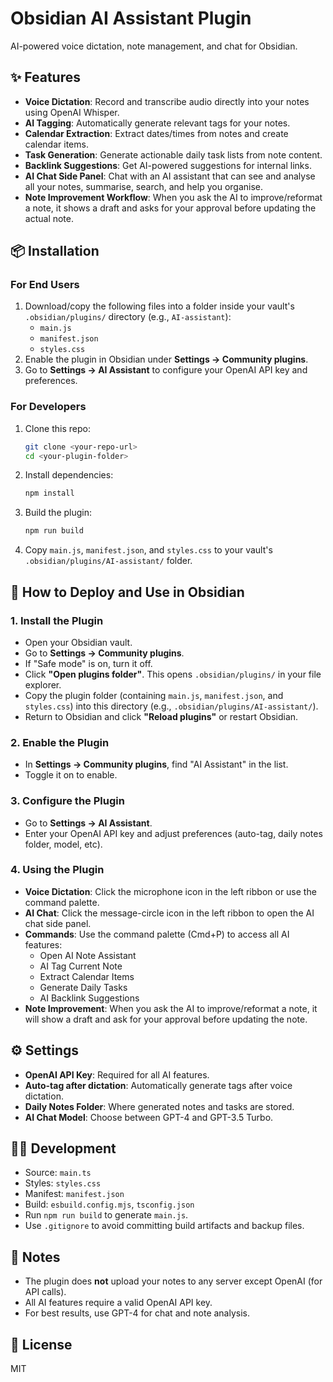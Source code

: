 # Obsidian AI Assistant Plugin

AI-powered voice dictation, note management, and chat for Obsidian.

## ✨ Features
- **Voice Dictation**: Record and transcribe audio directly into your notes using OpenAI Whisper.
- **AI Tagging**: Automatically generate relevant tags for your notes.
- **Calendar Extraction**: Extract dates/times from notes and create calendar items.
- **Task Generation**: Generate actionable daily task lists from note content.
- **Backlink Suggestions**: Get AI-powered suggestions for internal links.
- **AI Chat Side Panel**: Chat with an AI assistant that can see and analyse all your notes, summarise, search, and help you organise.
- **Note Improvement Workflow**: When you ask the AI to improve/reformat a note, it shows a draft and asks for your approval before updating the actual note.

## 📦 Installation

### For End Users
1. Download/copy the following files into a folder inside your vault's `.obsidian/plugins/` directory (e.g., `AI-assistant`):
   - `main.js`
   - `manifest.json`
   - `styles.css`
2. Enable the plugin in Obsidian under **Settings → Community plugins**.
3. Go to **Settings → AI Assistant** to configure your OpenAI API key and preferences.

### For Developers
1. Clone this repo:
   ```sh
   git clone <your-repo-url>
   cd <your-plugin-folder>
   ```
2. Install dependencies:
   ```sh
   npm install
   ```
3. Build the plugin:
   ```sh
   npm run build
   ```
4. Copy `main.js`, `manifest.json`, and `styles.css` to your vault's `.obsidian/plugins/AI-assistant/` folder.

## 🚀 How to Deploy and Use in Obsidian

### 1. **Install the Plugin**
- Open your Obsidian vault.
- Go to **Settings → Community plugins**.
- If "Safe mode" is on, turn it off.
- Click **"Open plugins folder"**. This opens `.obsidian/plugins/` in your file explorer.
- Copy the plugin folder (containing `main.js`, `manifest.json`, and `styles.css`) into this directory (e.g., `.obsidian/plugins/AI-assistant/`).
- Return to Obsidian and click **"Reload plugins"** or restart Obsidian.

### 2. **Enable the Plugin**
- In **Settings → Community plugins**, find "AI Assistant" in the list.
- Toggle it on to enable.

### 3. **Configure the Plugin**
- Go to **Settings → AI Assistant**.
- Enter your OpenAI API key and adjust preferences (auto-tag, daily notes folder, model, etc).

### 4. **Using the Plugin**
- **Voice Dictation**: Click the microphone icon in the left ribbon or use the command palette.
- **AI Chat**: Click the message-circle icon in the left ribbon to open the AI chat side panel.
- **Commands**: Use the command palette (Cmd+P) to access all AI features:
  - Open AI Note Assistant
  - AI Tag Current Note
  - Extract Calendar Items
  - Generate Daily Tasks
  - AI Backlink Suggestions
- **Note Improvement**: When you ask the AI to improve/reformat a note, it will show a draft and ask for your approval before updating the note.

## ⚙️ Settings
- **OpenAI API Key**: Required for all AI features.
- **Auto-tag after dictation**: Automatically generate tags after voice dictation.
- **Daily Notes Folder**: Where generated notes and tasks are stored.
- **AI Chat Model**: Choose between GPT-4 and GPT-3.5 Turbo.

## 🧑‍💻 Development
- Source: `main.ts`
- Styles: `styles.css`
- Manifest: `manifest.json`
- Build: `esbuild.config.mjs`, `tsconfig.json`
- Run `npm run build` to generate `main.js`.
- Use `.gitignore` to avoid committing build artifacts and backup files.

## 📝 Notes
- The plugin does **not** upload your notes to any server except OpenAI (for API calls).
- All AI features require a valid OpenAI API key.
- For best results, use GPT-4 for chat and note analysis.

## 📄 License
MIT 